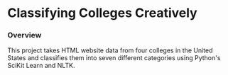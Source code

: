 # Classifying Colleges Creatively

### Overview

This project takes HTML website data from four colleges in the United States and classifies them into seven different categories using Python's SciKit Learn and NLTK. 
